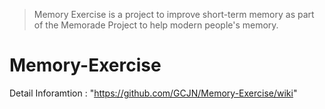 >Memory Exercise is a project to improve short-term memory as part of the Memorade Project to help modern people's memory. 
# Memory-Exercise
Detail Inforamtion : "https://github.com/GCJN/Memory-Exercise/wiki"
